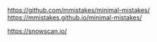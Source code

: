 
https://github.com/mmistakes/minimal-mistakes/
https://mmistakes.github.io/minimal-mistakes/

https://snowscan.io/